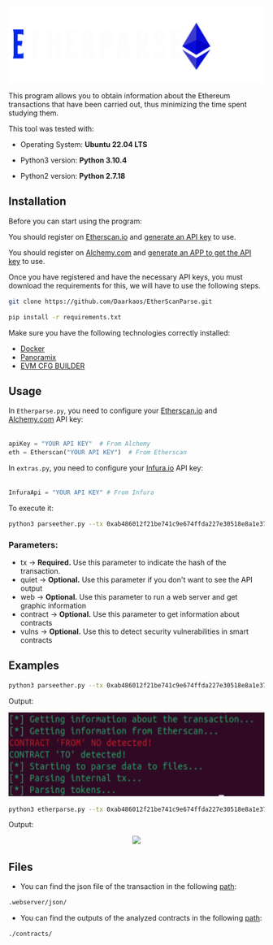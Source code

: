 <p align="center">
	<img src="/webserver/dist/images/TestTitle.png" height="150px"/>
</p>

This program allows you to obtain information about the Ethereum transactions that have been carried out, thus minimizing the time spent studying them.

This tool was tested with:

* Operating System: <b>Ubuntu 22.04 LTS</b>

* Python3 version: <b>Python 3.10.4</b>

* Python2 version: <b>Python 2.7.18</b>


## Installation

Before you can start using the program:

You should register on [Etherscan.io](https://etherscan.io/) and [generate an API key](https://etherscan.io/myapikey) to use. 

You should register on [Alchemy.com](https://www.alchemy.com/) and [generate an APP to get the API key](https://dashboard.alchemyapi.io/apps) to use.

Once you have registered and have the necessary API keys, you must download the requirements for this, we will have to use the following steps.

``` bash
git clone https://github.com/Daarkaos/EtherScanParse.git
```

``` bash
pip install -r requirements.txt
```

Make sure you have the following technologies correctly installed:

* [Docker](https://docs.docker.com/engine/install/ubuntu/)
* [Panoramix](https://github.com/palkeo/panoramix)
* [EVM CFG BUILDER](https://github.com/crytic/evm_cfg_builder)


## Usage

In `Etherparse.py`, you need to configure your [Etherscan.io](https://etherscan.io/) and [Alchemy.com](https://www.alchemy.com/) API key:

``` python

apiKey = "YOUR API KEY"  # From Alchemy
eth = Etherscan("YOUR API KEY")  # From Etherscan
```
In `extras.py`, you need to configure your [Infura.io](https://infura.io/) API key:

``` python

InfuraApi = "YOUR API KEY" # From Infura
```

To execute it:

``` bash
python3 parseether.py --tx 0xab486012f21be741c9e674ffda227e30518e8a1e37a5f1d58d0b0d41f6e76530
```

### Parameters:

* tx &#8594; <b>Required.</b> Use this parameter to indicate the hash of the transaction.
* quiet &#8594; <b>Optional.</b> Use this parameter if you don't want to see the API output
* web &#8594; <b>Optional.</b> Use this parameter to run a web server and get graphic information
* contract &#8594; <b>Optional.</b> Use this parameter to get information about contracts
* vulns &#8594; <b>Optional.</b> Use this to detect security vulnerabilities in smart contracts

## Examples

``` bash
python3 parseether.py --tx 0xab486012f21be741c9e674ffda227e30518e8a1e37a5f1d58d0b0d41f6e76530
```

Output:

<p align="center">
	<img src="/webserver/dist/images/example_execution.png" height="165px"/>
</p>

``` bash
python3 etherparse.py --tx 0xab486012f21be741c9e674ffda227e30518e8a1e37a5f1d58d0b0d41f6e76530 -q -v
````

Output:

<p align="center">
	<img src="/webserver/dist/images/example_vulns.png" height="350px"/>
</p>


## Files

* You can find the json file of the transaction in the following [path](webserver/json/):
``` bash
.webserver/json/
```

* You can find the outputs of the analyzed contracts in the following [path](contracts/):
``` bash
./contracts/
```
